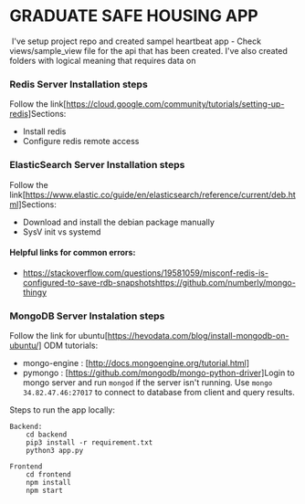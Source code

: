 # GRADUATE SAFE HOUSING APP
​
I've setup project repo and created sampel heartbeat app - Check views/sample_view file for the api that has been created.
I've also created folders with logical meaning that requires data on 
​
​
### Redis Server Installation steps
Follow the link[https://cloud.google.com/community/tutorials/setting-up-redis]
​
Sections:
* Install  redis 
* Configure redis remote access
​
### ElasticSearch Server Installation steps
Follow the link[https://www.elastic.co/guide/en/elasticsearch/reference/current/deb.html]
​
Sections:
* Download and install the debian package manually
* SysV init vs systemd
​
#### Helpful links for common errors:
* https://stackoverflow.com/questions/19581059/misconf-redis-is-configured-to-save-rdb-snapshots
​
​
https://github.com/numberly/mongo-thingy
​
### MongoDB Server Instalation steps
Follow the link for ubuntu[https://hevodata.com/blog/install-mongodb-on-ubuntu/]
ODM tutorials:
* mongo-engine : [http://docs.mongoengine.org/tutorial.html]
* pymongo : [https://github.com/mongodb/mongo-python-driver]
​
Login to mongo server and run `mongod` if the server isn't running.
Use `mongo 34.82.47.46:27017` to connect to database from client and query results.


Steps to run the app locally:

	Backend: 
		cd backend
		pip3 install -r requirement.txt
		python3 app.py

	Frontend
		cd frontend
		npm install
		npm start

